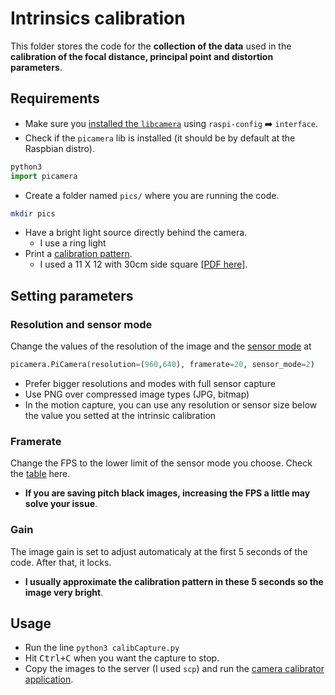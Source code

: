# Intrinsics calibration

This folder stores the code for the **collection of the data** used in the **calibration of the focal distance, principal point and distortion parameters**. 

## Requirements

- Make sure you [installed the `libcamera`](https://www.raspberrypi.com/documentation/accessories/camera.html#:~:text=Run%20sudo%20raspi%2Dconfig%20.,Reboot%20your%20Raspberry%20Pi%20again) using `raspi-config` :arrow_right: `interface`.
- Check if the `picamera` lib is installed (it should be by default at the Raspbian distro).
``` python
python3
import picamera
```
- Create a folder named `pics/` where you are running the code.
``` bash
mkdir pics
```
- Have a bright light source directly behind the camera.
    * I use a ring light
- Print a [calibration pattern](https://docs.opencv.org/4.x/da/d0d/tutorial_camera_calibration_pattern.html).
    * I used a 11 X 12 with 30cm side square [[PDF here](https://github.com/debOliveira/myCameraCalibrator/tree/main/python/pdf)].

## Setting parameters

### Resolution and sensor mode

Change the values of the resolution of the image and the [sensor mode](https://picamera.readthedocs.io/en/release-1.13/fov.html#sensor-modes) at 
```python
picamera.PiCamera(resolution=(960,640), framerate=20, sensor_mode=2)
```
- Prefer bigger resolutions and modes with full sensor capture
- Use PNG over compressed image types (JPG, bitmap)
- In the motion capture, you can use any resolution or sensor size below the value you setted at the intrinsic calibration

### Framerate

Change the FPS to the lower limit of the sensor mode you choose. Check the [table](https://picamera.readthedocs.io/en/release-1.13/fov.html#sensor-modes) here.

- **If you are saving pitch black images, increasing the FPS a little may solve your issue**.

### Gain

The image gain is set to adjust automaticaly at the first 5 seconds of the code. After that, it locks.

- **I usually approximate the calibration pattern in these 5 seconds so the image very bright**.

## Usage

- Run the line `python3 calibCapture.py`
- Hit <kbd>Ctrl+C</kbd> when you want the capture to stop.
- Copy the images to the server (I used `scp`) and run the [camera calibrator application](https://github.com/debOliveira/myCameraCalibrator).

